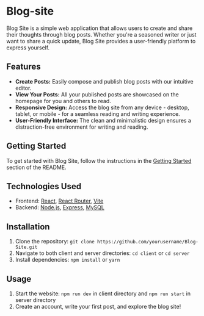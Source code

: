 # Blog-site

Blog Site is a simple web application that allows users to create and share their thoughts through blog posts. Whether you're a seasoned writer or just want to share a quick update, Blog Site provides a user-friendly platform to express yourself.

## Features

- **Create Posts:** Easily compose and publish blog posts with our intuitive editor.
- **View Your Posts:** All your published posts are showcased on the homepage for you and others to read.
- **Responsive Design:** Access the blog site from any device - desktop, tablet, or mobile - for a seamless reading and writing experience.
- **User-Friendly Interface:** The clean and minimalistic design ensures a distraction-free environment for writing and reading.

## Getting Started

To get started with Blog Site, follow the instructions in the [Getting Started](#getting-started) section of the README.

## Technologies Used

- Frontend: [React](https://reactjs.org/), [React Router](https://reactrouter.com/), [Vite](https://vitejs.dev/)
- Backend: [Node.js](https://nodejs.org/), [Express](https://expressjs.com/), [MySQL](https://www.mysql.com/)

## Installation

1. Clone the repository: `git clone https://github.com/yourusername/Blog-Site.git`
2. Navigate to both client and server directories: `cd client` or `cd server`
3. Install dependencies: `npm install` or `yarn`

## Usage

1. Start the website: `npm run dev` in client directory and `npm run start` in server directory
3. Create an account, write your first post, and explore the blog site!

